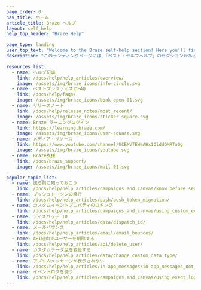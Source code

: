```yaml
---
page_order: 0
nav_title: ホーム
article_title: Braze ヘルプ
layout: self_help
help_top_header: "Braze Help"

page_type: landing
user_top_text: "Welcome to the Braze self-help section! Here you'll find a variety of help articles that can help you troubleshoot issues you may encounter. You can also learn more about the best practices to communicate with and reach your users."
description: "このランディングページには、「ベスト・セルフヘルプ」のセクションがある。ここでは、さまざまなヘルプ記事、ベストプラクティスやFAQ、リリースノート、メディアリソースなどを見つけることができる。"

resources_list:
  - name: ヘルプ記事
    link: /docs/help/help_articles/overview/
    image: /assets/img/braze_icons/info-circle.svg
  - name: ベストプラクティスとFAQ
    link: /docs/help/faqs/
    image: /assets/img/braze_icons/book-open-01.svg
  - name: リリースノート
    link: /docs/help/release_notes/most_recent/
    image: /assets/img/braze_icons/sticker-square.svg
  - name: Braze ラーニングログイン
    link: https://learning.braze.com/
    image: /assets/img/braze_icons/user-square.svg
  - name: メディア・リソース
    link: https://www.youtube.com/channel/UCEXVTEWeAHx1OlddOMRTaOg
    image: /assets/img/braze_icons/youtube.svg
  - name: Braze支援
    link: /docs/braze_support/
    image: /assets/img/braze_icons/mail-01.svg

popular_topic_list:
  - name: 送る前に知っておこう
    link: /docs/help/help_articles/campaigns_and_canvas/know_before_send/
  - name: プッシュトークンの移行
    link: /docs/help/help_articles/push/push_token_migration/
  - name: カスタムイベントプロパティのロギング
    link: /docs/help/help_articles/campaigns_and_canvas/using_custom_event_properties/
  - name: ディスパッチ ID
    link: /docs/help/help_articles/data/dispatch_id/
  - name: メールバウンス
    link: /docs/help/help_articles/email/email_bounces/
  - name: API経由でユーザーを削除する
    link: /docs/help/help_articles/api/delete_user/
  - name: カスタムデータ型を変更する
    link: /docs/help/help_articles/data/change_custom_data_type/
  - name: アプリ内メッセージが表示されない
    link: /docs/help/help_articles/in-app_messages/in-app_messages_not_displaying/  
  - name: イベントログを使う
    link: /docs/help/help_articles/campaigns_and_canvas/using_event_logging/ 
---
```



